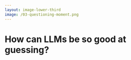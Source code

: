 ```yaml
---
layout: image-lower-third
image: /03-questioning-moment.png
---
```


# How can LLMs be so good at guessing?

<!--
This raises a fundamental question that I keep coming back to: How can these LLMs be so incredibly good at guessing what we want?

The answer isn't magic. It follows a pattern we recognize from human development...
-->

